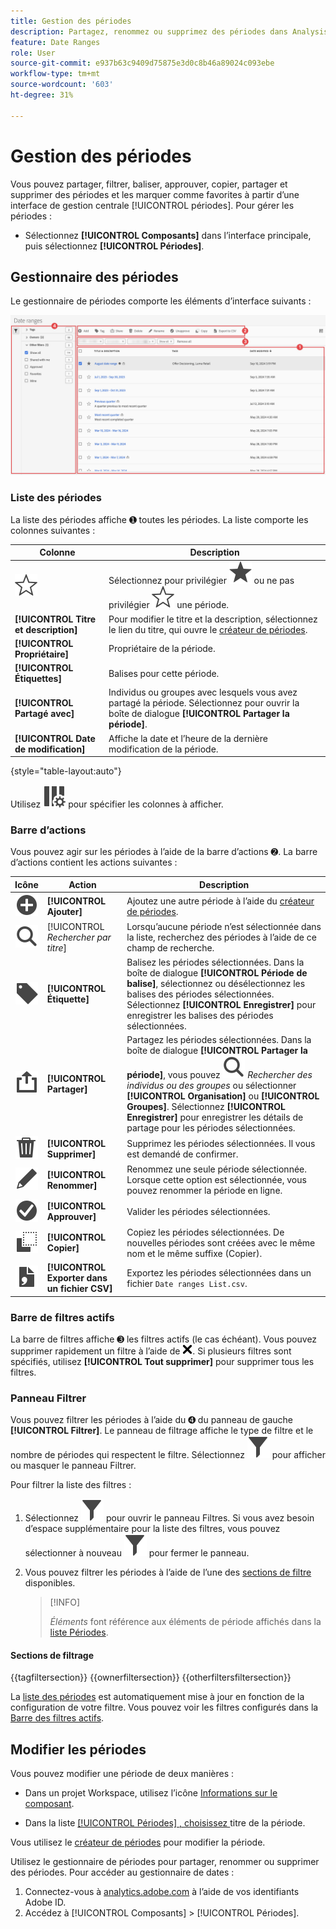 ```yaml
---
title: Gestion des périodes
description: Partagez, renommez ou supprimez des périodes dans Analysis Workspace.
feature: Date Ranges
role: User
source-git-commit: e937b63c9409d75875e3d0c8b46a89024c093ebe
workflow-type: tm+mt
source-wordcount: '603'
ht-degree: 31%

---
```


# Gestion des périodes


Vous pouvez partager, filtrer, baliser, approuver, copier, partager et supprimer des périodes et les marquer comme favorites à partir d’une interface de gestion centrale [!UICONTROL périodes]. Pour gérer les périodes :

* Sélectionnez **[!UICONTROL Composants]** dans l’interface principale, puis sélectionnez **[!UICONTROL Périodes]**.


## Gestionnaire des périodes

Le gestionnaire de périodes comporte les éléments d’interface suivants :

![ Interface des périodes ](assets/date-ranges-manager.png)

### Liste des périodes

La liste des périodes affiche ➊ toutes les périodes. La liste comporte les colonnes suivantes :

| Colonne | Description |
| --- | --- | 
| ![Contour en forme d’étoile](/help/assets/icons/StarOutline.svg) | Sélectionnez pour privilégier ![Étoile](/help/assets/icons/Star.svg) ou ne pas privilégier ![ÉtoileContour](/help/assets/icons/StarOutline.svg) une période. |
| **[!UICONTROL Titre et description]** | Pour modifier le titre et la description, sélectionnez le lien du titre, qui ouvre le [créateur de périodes](create.md#date-range-builder). |
| **[!UICONTROL Propriétaire]** | Propriétaire de la période. |
| **[!UICONTROL Étiquettes]** | Balises pour cette période. |
| **[!UICONTROL Partagé avec]** | Individus ou groupes avec lesquels vous avez partagé la période. Sélectionnez pour ouvrir la boîte de dialogue **[!UICONTROL Partager la période]**. |
| **[!UICONTROL Date de modification]** | Affiche la date et l’heure de la dernière modification de la période. |

{style="table-layout:auto"}

Utilisez ![Paramètres de colonne](/help/assets/icons/ColumnSetting.svg) pour spécifier les colonnes à afficher.

### Barre d’actions

Vous pouvez agir sur les périodes à l’aide de la barre d’actions ➋. La barre d’actions contient les actions suivantes :

| Icône | Action | Description |
|:---:|---|---|
| ![Cercle d’ajout](/help/assets/icons/AddCircle.svg) | **[!UICONTROL Ajouter]** | Ajoutez une autre période à l’aide du [créateur de périodes](create.md#date-range-builder). |
| ![Recherche](/help/assets/icons/Search.svg) | [!UICONTROL *Rechercher par titre*] | Lorsqu’aucune période n’est sélectionnée dans la liste, recherchez des périodes à l’aide de ce champ de recherche. |
| ![Libellé](/help/assets/icons/Label.svg) | **[!UICONTROL Étiquette]** | Balisez les périodes sélectionnées. Dans la boîte de dialogue **[!UICONTROL Période de balise]**, sélectionnez ou désélectionnez les balises des périodes sélectionnées. Sélectionnez **[!UICONTROL Enregistrer]** pour enregistrer les balises des périodes sélectionnées. |
| ![Partager](/help/assets/icons/ShareAlt.svg) | **[!UICONTROL Partager]** | Partagez les périodes sélectionnées. Dans la boîte de dialogue **[!UICONTROL Partager la période]**, vous pouvez ![Rechercher](/help/assets/icons/Search.svg) *Rechercher des individus ou des groupes* ou sélectionner **[!UICONTROL Organisation]** ou **[!UICONTROL Groupes]**. Sélectionnez **[!UICONTROL Enregistrer]** pour enregistrer les détails de partage pour les périodes sélectionnées. |
| ![Supprimer](/help/assets/icons/Delete.svg) | **[!UICONTROL Supprimer]** | Supprimez les périodes sélectionnées. Il vous est demandé de confirmer. |
| ![Modifier](/help/assets/icons/Edit.svg) | **[!UICONTROL Renommer]** | Renommez une seule période sélectionnée. Lorsque cette option est sélectionnée, vous pouvez renommer la période en ligne. |
| ![CheckmarkCircle](/help/assets/icons/CheckmarkCircle.svg) | **[!UICONTROL Approuver]** | Valider les périodes sélectionnées. |
| ![Copier](/help/assets/icons/Copy.svg) | **[!UICONTROL Copier]** | Copiez les périodes sélectionnées. De nouvelles périodes sont créées avec le même nom et le même suffixe (Copier). |
| ![Fichier CSV](/help/assets/icons/FileCSV.svg) | **[!UICONTROL Exporter dans un fichier CSV]** | Exportez les périodes sélectionnées dans un fichier `Date ranges List.csv`. |

### Barre de filtres actifs

La barre de filtres affiche ➌ les filtres actifs (le cas échéant). Vous pouvez supprimer rapidement un filtre à l’aide de ![CrossSize75](/help/assets/icons/CrossSize75.svg). Si plusieurs filtres sont spécifiés, utilisez **[!UICONTROL Tout supprimer]** pour supprimer tous les filtres.

### Panneau Filtrer

Vous pouvez filtrer les périodes à l’aide du ➍ du panneau de gauche **[!UICONTROL Filtrer]**. Le panneau de filtrage affiche le type de filtre et le nombre de périodes qui respectent le filtre. Sélectionnez ![Filtrer](/help/assets/icons/Filter.svg) pour afficher ou masquer le panneau Filtrer.

Pour filtrer la liste des filtres :

1. Sélectionnez ![Filtrer](/help/assets/icons/Filter.svg) pour ouvrir le panneau Filtres. Si vous avez besoin d’espace supplémentaire pour la liste des filtres, vous pouvez sélectionner à nouveau ![Filtrer](/help/assets/icons/Filter.svg) pour fermer le panneau.
1. Vous pouvez filtrer les périodes à l’aide de l’une des [sections de filtre](#filter-sections) disponibles.

   >[!INFO]
   >
   >*Éléments* font référence aux éléments de période affichés dans la [liste Périodes](#date-ranges-list).
   > 

#### Sections de filtrage

{{tagfiltersection}}
{{ownerfiltersection}}
{{otherfiltersfiltersection}}


La [liste des périodes](#date-ranges-list) est automatiquement mise à jour en fonction de la configuration de votre filtre. Vous pouvez voir les filtres configurés dans la [Barre des filtres actifs](#active-filter-bar).


## Modifier les périodes

Vous pouvez modifier une période de deux manières :

* Dans un projet Workspace, utilisez l’icône [Informations sur le composant](/help/analyze/analysis-workspace/components/use-components-in-workspace.md#component-info).

* Dans la liste [[!UICONTROL Périodes] , choisissez ](#date-ranges-list) titre de la période.

Vous utilisez le [créateur de périodes](create.md#date-range-builder) pour modifier la période.




Utilisez le gestionnaire de périodes pour partager, renommer ou supprimer des périodes. Pour accéder au gestionnaire de dates :

1. Connectez-vous à [analytics.adobe.com](https://analytics.adobe.com) à lʼaide de vos identifiants Adobe ID.
1. Accédez à [!UICONTROL Composants] > [!UICONTROL Périodes].


<!--

## Interface

![Date Ranges with Example range highlighted.](../assets/date-range-ui.png)

The date range manager includes the following options:

* **Add**: Create a new date range. See [create a date range](create.md) for more information.
* **Search by title**: Search for a date range by title. Results are filtered based on text entered here.
* **Filter**: Filter date ranges using the left column. You can filter by custom tag, owner, created by you, your favorites, approved, or shared with you. You can also search for desired filters.
* **Favorite**: Click the ![star](../assets/star.png) icon next to a date range to add it to your favorites.
* **Customize columns**: Click the ![columns](../assets/columns.png) icon to show or hide columns in the date range manager.

Click the checkbox next to one or more date ranges for more options.

* **Tag**: Apply a tag to all selected date ranges. Tags help you organize date ranges, and let you filter them using the left column.
* **Share**: Share a date range to other Experience Cloud users. If you are a product administrator, you can also share to the entire organization or groups. Date ranges that are shared to other users in your organization include a ![shared](../assets/shared.png) icon next to the title.
* **Delete**: Permanently delete the selected date range(s).
* **Rename**: If a single date range is selected, you can change its title.
* **Approve**: If you are a product admin, you can add a stamp of approval to a date range. Approved date ranges inform users in your organization that they are 'official', differentiating them from date ranges created by other users in your organization. Approved date ranges include a ![approved](../assets/approved.png) icon next to the title.
* **Unapprove**: If you are a product admin and select a date range that is already approved, you can unapprove it.
* **Copy**: Create a copy of the selected date range(s). Copying date ranges appends `(Copy)` to the end of the title of the newly copied date range(s).
* **Export to CSV**: Exports all selected date ranges into a CSV file. Columns in the resulting CSV file include all visible columns in the date range manager.
-->